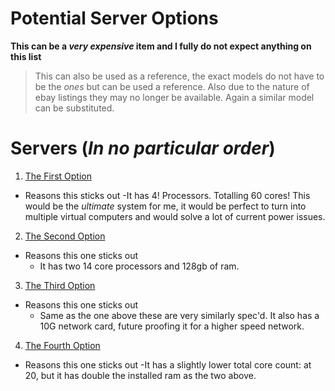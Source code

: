 # Potential Server Options
**This can be a *very expensive* item and I fully do not expect anything on this list**
>This can also be used as a reference, the exact models do not have to be the *ones* but can be used a reference.
>Also due to the nature of ebay listings they may no longer be available. Again a similar model can be substituted.


# Servers (*In no particular order*)
1. [The First Option](https://www.ebay.com/itm/296054025402?hash=item44ee31ecba%3Ag%3AddAAAOSw1ptkGyCS&amdata=enc%3AAQAIAAAA0HqjZ5ahvxo7UuVr4353YXSgKGmlWFx611bhV58vuZko2pwY4iCvuDgRHyYmPiuYCJNRsTKNCqIzhX%2BlO4C9asIv8v0IY40hAqNk%2BHlCkIOrXzj85Vgq%2BXj7j05cXZhOLO1eJ9iePQ6nMLEIWkhSbZupKGraG%2FM090z8YitCG3PDnAEx5h5NpMFna5ecCLBfzdIhaAseJhLBjkkOA8xoX1LhJroOhIErigNFWKMVnHvJ3iZfhJW82Sq1qfxmxVixTysSw4bpGGH6oRioEzIlw%2Bg%3D%7Ctkp%3ABFBMmvrJhYNj&LH_BIN=1&LH_ItemCondition=3000)
- Reasons this sticks out
    -It has 4! Processors. Totalling 60 cores! This would be the *ultimate* system for me, it would be perfect to turn into multiple virtual computers and would solve a lot of current power issues. 
2. [The Second Option](https://www.ebay.com/itm/133560971904?hash=item1f18dab280%3Ag%3AG9IAAOSwogRgv0%7Ef&amdata=enc%3AAQAIAAAAwBHbxlILkHq1UWSsN%2Bkaw07qRzs88dQolMMaJK389G7mSgBSfSIQk5WaFzAVN6hiR%2FshtWt8A1ayXYekYRSzHjKMbxtPMQFHekAbTbCFcrVicDbgM0SToxhU%2BfwmNTeoZ4QfXm9fcFaHwimCDxYI0j8XoROWpdmRFB24EqRq4jCtdHDW%2BoKQSVVpbGKTccLNMytWG2SrG8SL5pV0NTmrk7XQy2CHxR1Fq5O8UHIUR2ENQDYFtjh%2BwaPnkMzynE6LIw%3D%3D%7Ctkp%3ABk9SR5j6yYWDYw&LH_BIN=1&LH_ItemCondition=3000)
- Reasons this one sticks out
    - It has two 14 core processors and 128gb of ram. 
3. [The Third Option](https://www.ebay.com/itm/305284802487?epid=1784495688&hash=item47146467b7%3Ag%3AlJcAAOSw%7EM5lV7tp&amdata=enc%3AAQAIAAAAwC311GGrjvRIdpi7Qp1Hc9tbGlbf6Q8RV8UOV1CooHRPBsVl%2BmT7ANjb9xioyW%2BeqR05Z1ahB0DBStzrMV7ScqhekvjkYLbsaJtPzLNQC%2B7wmcfXF3GejOVWitms0XiXHsT6vDbdblHCQLaJDbhch37pK5%2FElzL2jJFGqtNh8dUj9epN%2FSiDJaUw0UnO%2BR76hDsMeK9h%2FaNtPI0IkUc92OPLTk%2FXcgOO1qW%2BcUrsKRNXbMmaBHmu0EqCfS20D0twFA%3D%3D%7Ctkp%3ABk9SR5TLr4WDYw&LH_ItemCondition=3000)
- Reasons this one sticks out
    - Same as the one above these are very similarly spec'd. It also has a 10G network card, future proofing it for a higher speed network.
4. [The Fourth Option](https://www.ebay.com/itm/266520761741?hash=item3e0de0158d%3Ag%3A9YMAAOSwZBxlW247&amdata=enc%3AAQAIAAAA4L8vEiw3aWoL52soGoCNTFPBP%2B6bXRXnNUhbTqqMqoAYURlmjF4ygbD6On6vXbcxBf9TEsI9M%2BWVe8Gbn%2B6660fyrj0DU9S199KLV0TGzG1TWo8%2FQmnVtzk8mPzADPo4XRlSPXIZKBKGmOc%2F1g5yIWbObC7ibSO1zbccWcvdI%2Br6qxedl72GpOvgguanrLOFLjxmmLvMRUDIH7NqEd7mcuXcN%2Ff%2FXc3vTq6zQHKhGh0xe0LqcmQUF6fnyVLCDcGlBeI4uwXRIXqIP8zRFzABIg4G6mj2c%2F9M5i7tuFZq1MA%2F%7Ctkp%3ABFBMlMuvhYNj&LH_ItemCondition=3000)
- Reasons this one sticks out
    -It has a slightly lower total core count: at 20, but it has double the installed ram as the two above.




